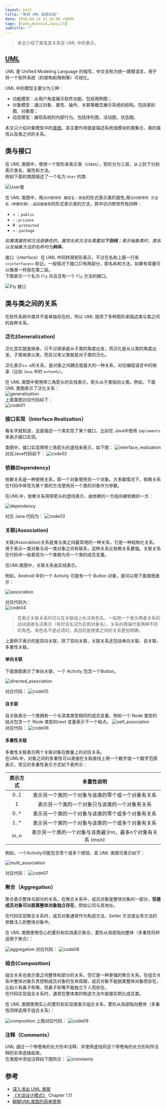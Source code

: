 ```yaml
---
layout: post
title: "常用 UML 类图总结"
date: 2018-04-24 21:26:00 +0800
tags: [Code,Android,Java,CS]
subtitle: ""
---
```

>本文介绍了类及其关系在 UML 中的表示。   

## [UML](https://zh.wikipedia.org/wiki/%E7%BB%9F%E4%B8%80%E5%BB%BA%E6%A8%A1%E8%AF%AD%E8%A8%80) 
UML 是 Unified Modeling Language 的缩写，中文全称为统一建模语言，用于将一个软件系统（的架构和用例等）可视化。   

UML 中的模型主要分为三种：   
- 功能模型：从用户角度展示软件功能。包括用例图；
- 对象模型：通过对象、属性、操作、关联等概念展示系统的结构。包括类别图、对象图；
- 动态模型：展现系统的内部行为。包括序列图，活动图，状态图。     

本文只介绍对象模型中的[类图](https://zh.wikipedia.org/wiki/%E9%A1%9E%E5%88%A5%E5%9C%96)，其主要作用就是描述系统或模块的类集合、类的属性以及类之间的关系。

## 类与接口 
在 UML 类图中，使用一个矩形来表示类（class），矩形分为三层，从上到下分别表示类名、属性和方法。   
例如下面的类图描述了一个名为 `User` 的类:   

![User类](/assets/img/post/user.png)   

在 UML 类图中，用`访问修饰符 属性名：类型`的形式表示类的属性,用`访问修饰符 方法名（参数列表）：返回值类型`的形式表示类的方法，其中访问修饰符有四种：   

- \+ ：`public`
- \- : `private`
- \# : `protected`
- ~ : `package`    

*如果类属性和方法是静态的，属性名和方法名需要加**下划线**；表示抽象类时，类名以及抽象方法的名称均为**斜体**。*

接口（interface）在 UML 中同样用矩形表示，不过在名称上面一行有 `<<interface>>` 标记。一般情况下接口只有两部分，即名称和方法，如果有常量可以像类一样放在第二层。   
下图表示一个名为 `Fly` 并且含有一个 `fly` 方法的接口。  

![Fly 接口](/assets/img/post/interface.png) 
## 类与类之间的关系 
在软件系统中类并不是单独存在的，所以 UML 提供了多种图形来描述类与类之间的各种关系。
### 泛化(Generalization)
泛化其实就是继承，只不过继承是从子类的角度出发，而泛化是从父类的角度出发，子类继承父类，而反过来父类就是对子类的泛化。   

泛化表示`is-a`的关系，是对象之间耦合度最大的一种关系，对应编程语言中的继承（比如 `Java` 中的 `extends`）。  

在 UML 类图中使用带三角箭头的实线表示，箭头从子类指向父类。例如，下面 UML 类图表示了泛化关系：   
![generalization](/assets/img/post/generalization.png)    
上面类图对应代码如下：   
![code01](/assets/img/post/code/180422_01.png)
### 接口实现（Interface Realization）   
看名字就知道，这是描述一个类实现了某个接口，比如在 Java中使用 `implements` 来表示接口实现。   

类图中，接口实现用带三角箭头的虚线来表示，如下图：
![interface_realization](/assets/img/post/interface_realization.png)   
对应Java代码如下：
![code02](/assets/img/post/code/180422_02.png)
### 依赖(Dependency)
依赖关系是一种使用关系，即一个对象使用另一个对象。大多数情况下，依赖关系在代码中体现为某个类的方法使用另一个类的对象作为参数。    

在UML中，依赖关系用带箭头的虚线表示，由依赖的一方指向被依赖的一方： 

![dependency](/assets/img/post/dependency.png) 
 
对应 Java 代码为：
![code03](/assets/img/post/code/180422_03.png)
### 关联(Association)
关联(Association)关系是类与类之间最常用的一种关系，它是一种结构化关系，用于表示一类对象与另一类对象之间有联系，这种关系比依赖关系要强。关联关系在代码中一般表现为一个类做为另一个类的成员变量。   

在UML类图中，关联关系由实线表示。 


例如，Android 中的一个 Activity 可能有一个 Button 对象，就可以用下面类图表示：    

![association](/assets/img/post/association.png) 

对应代码为：   
![code04](/assets/img/post/code/180422_04.png)


>在表示关联关系时可以在关联线上标注角色名，一般用一个表示两者关系的动词或者名词表示（有时该名词为实例对象名），关系的两端代表两种不同的角色，角色名不是必须的，其目的是使类之间的关系更加明确。  

上面例子表示的是双向关联，除了双向关联，关联关系还包括单向关联、自关联、多重性关联。   
#### 单向关联 
下面类图表示了单向关联，一个 Activity 包含一个Button。   

![directed_association](/assets/img/post/directed_association.png)

对应代码：
![code05](/assets/img/post/code/180422_05.png)
#### 自关联 
自关联表示一个类拥有一个与该类类型相同的成员变量，例如一个 Node 类型的结点包含一个 Node 类型的next 变量表示下一个结点。 
 ![self_association](/assets/img/post/self_association.png)  
 对应代码：
![code06](/assets/img/post/code/180422_06.png)
#### 多重性关联 
多重性关联表示两个关联对象在数量上的对应关系。   
在UML中，对象之间的多重性可以直接在关联直线上用一个数字或一个数字范围表示，常见的多重性表示方式如下表所示：   

|表示方式|多重性说明|
|:-----:|:-----:|
|0..1|表示另一个类的一个对象与该类的零个或一个对象有关系|  
|1|表示另一个类的一个对象只与该类的一个对象有关系| 
|0..*|表示另一个类的一个对象与该类的零个或多个对象有关系| 
|1..*|表示另一个类的一个对象与该类的一个或多个对象有关系|
|m..n|表示另一个类的一个对象与该类最少m，最多n个对象有关系 (m≤n)|    

例如，一个Activity可能包含零个或多个按钮，其 UML 类图可表示如下：   

 ![multi_association](/assets/img/post/multi_association.png) 

对应代码：
![code07](/assets/img/post/code/180422_07.png)

### 聚合（Aggregation）
聚合表示整体与部分的关系，在聚合关系中，成员对象是整体对象的一部分，**但是成员对象可以脱离整体对象独立存在**，例如公司与其地址。  

在代码实现聚合关系时，成员对象通常作为构造方法、Setter 方法或业务方法的参数注入到整体对象中。   

在 UML 类图使用空心的菱形和实线表示聚合，菱形从局部指向整体（多重性同样适用于聚合）：   

 ![aggregation](/assets/img/post/aggregation.png) 
对应代码：
![code08](/assets/img/post/code/180422_08.png)
### 组合(Composition)
组合关系也表示类之间整体和部分的关系，但它是一种更强的聚合关系。在组合关系中整体对象负责控制成员对象的生命周期，成员对象不能脱离整体对象而存在，比如人有鼻子和嘴，但鼻子和嘴不能独立于人而存在。   
在代码实现组合关系时，通常在整体类的构造方法中直接实例化成员类。  

在 UML 类图使用实心的菱形和实现类表示组合关系，菱形从局部指向整体（多重性同样适用于组合关系）：   

![composition](/assets/img/post/composition.png)
上图对应代码：
![code09](/assets/img/post/code/180422_09.png)


### 注释（Comments）
UML 通过一个带卷角的长方形中注释，并使用虚线将这个带卷角的长方形和所注释的实体连接起来。   
在类图中添加注释如下图所示：
![comments](/assets/img/post/comments.png)

## 参考
- [深入浅出 UML 类图](http://www.uml.org.cn/oobject/201211231.asp)
- [《大话设计模式》](https://item.jd.com/10079261.html) Chapter 1.11
- [聊聊UML类图的简单使用](http://blog.longjiazuo.com/archives/1133)

